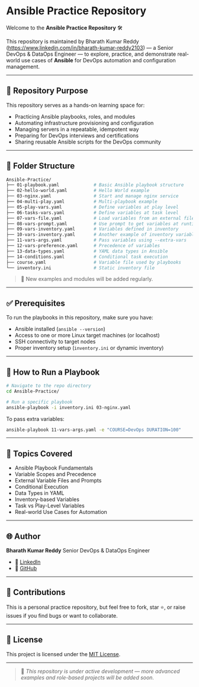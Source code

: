 # Ansible Practice Repository

Welcome to the **Ansible Practice Repository** 🛠️  

This repository is maintained by Bharath Kumar Reddy (https://www.linkedin.com/in/bharath-kumar-reddy2103) — a Senior DevOps & DataOps Engineer — to explore, practice, and demonstrate real-world use cases of **Ansible** for DevOps automation and configuration management.

---

## 📌 Repository Purpose

This repository serves as a hands-on learning space for:
- Practicing Ansible playbooks, roles, and modules
- Automating infrastructure provisioning and configuration
- Managing servers in a repeatable, idempotent way
- Preparing for DevOps interviews and certifications
- Sharing reusable Ansible scripts for the DevOps community

---

## 📂 Folder Structure

```bash
Ansible-Practice/
├── 01-playbook.yaml             # Basic Ansible playbook structure
├── 02-hello-world.yaml          # Hello World example
├── 03-nginx.yaml                # Start and manage nginx service
├── 04-multi-play.yaml           # Multi-playbook example
├── 05-play-vars.yaml            # Define variables at play level
├── 06-tasks-vars.yaml           # Define variables at task level
├── 07-vars-file.yaml            # Load variables from an external file
├── 08-vars-prompt.yaml          # Use prompt to get variables at runtime
├── 09-vars-inventory.yaml       # Variables defined in inventory
├── 10-vars-inventory.yaml       # Another example of inventory variables
├── 11-vars-args.yaml            # Pass variables using --extra-vars
├── 12-vars-preference.yaml      # Precedence of variables
├── 13-data-types.yaml           # YAML data types in Ansible
├── 14-conditions.yaml           # Conditional task execution
├── course.yaml                  # Variable file used by playbooks
└── inventory.ini                # Static inventory file
````

> 🔄 New examples and modules will be added regularly.

---

## ✅ Prerequisites

To run the playbooks in this repository, make sure you have:

* Ansible installed (`ansible --version`)
* Access to one or more Linux target machines (or localhost)
* SSH connectivity to target nodes
* Proper inventory setup (`inventory.ini` or dynamic inventory)

---

## 🚀 How to Run a Playbook

```bash
# Navigate to the repo directory
cd Ansible-Practice/

# Run a specific playbook
ansible-playbook -i inventory.ini 03-nginx.yaml
```

To pass extra variables:

```bash
ansible-playbook 11-vars-args.yaml -e "COURSE=DevOps DURATION=100"
```

---

## 📘 Topics Covered

* Ansible Playbook Fundamentals
* Variable Scopes and Precedence
* External Variable Files and Prompts
* Conditional Execution
* Data Types in YAML
* Inventory-based Variables
* Task vs Play-Level Variables
* Real-world Use Cases for Automation

---

## 🌐 Author

**Bharath Kumar Reddy**
Senior DevOps & DataOps Engineer

* 💼 [LinkedIn](https://www.linkedin.com/in/bharath-kumar-reddy2103)
* 🐙 [GitHub](https://github.com/BharathKumarReddy2103)

---

## 🤝 Contributions

This is a personal practice repository, but feel free to fork, star ⭐, or raise issues if you find bugs or want to collaborate.

---

## 📄 License

This project is licensed under the [MIT License](LICENSE).

---

> 🚧 *This repository is under active development — more advanced examples and role-based projects will be added soon.*
